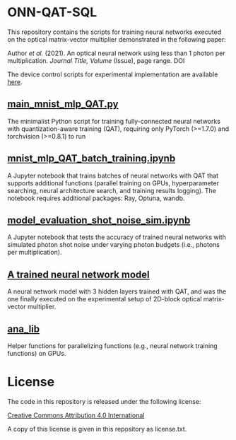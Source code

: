# ONN-QAT-SQL

This repository contains the scripts for training neural networks executed on the optical matrix-vector multiplier demonstrated in the following paper: 

Author *et al.* (2021). An optical neural network using less than 1 photon per multiplication. *Journal Title, Volume* (Issue), page range. DOI

The device control scripts for experimental implementation are available [here](https://github.com/mcmahon-lab/ONN-device-control).

## [main_mnist_mlp_QAT.py](https://github.com/mcmahon-lab/ONN-QAT-SQL/blob/master/main_mnist_mlp_QAT.py)

The minimalist Python script for training fully-connected neural networks with quantization-aware training (QAT), requiring only PyTorch (>=1.7.0) and torchvision (>=0.8.1) to run

## [mnist_mlp_QAT_batch_training.ipynb](https://github.com/mcmahon-lab/ONN-QAT-SQL/blob/master/mnist_mlp_QAT_batch_training.ipynb)

A Jupyter notebook that trains batches of neural networks with QAT that supports additional functions (parallel training on GPUs, hyperparameter searching, neural architecture search, and training results logging).
The notebook requires additional packages: Ray, Optuna, wandb.

## [model_evaluation_shot_noise_sim.ipynb](https://github.com/mcmahon-lab/ONN-QAT-SQL/blob/master/model_evaluation_shot_noise_sim.ipynb)

A Jupyter notebook that tests the accuracy of trained neural networks with simulated photon shot noise under varying photon budgets (i.e., photons per multiplication).

## [A trained neural network model](https://github.com/mcmahon-lab/ONN-QAT-SQL/blob/master/RA_4bit_H2_100_100_lr_0.043_0.50_m_0.87_wep_6_randActDigi_v80_ep97.pt)

A neural network model with 3 hidden layers trained with QAT, and was the one finally executed on the experimental setup of 2D-block optical matrix-vector multiplier.

## [ana_lib](https://github.com/mcmahon-lab/ONN-QAT-SQL/tree/master/ana_lib)

Helper functions for parallelizing functions (e.g., neural network training functions) on GPUs.

# License

The code in this repository is released under the following license:

[Creative Commons Attribution 4.0 International](https://creativecommons.org/licenses/by/4.0/)

A copy of this license is given in this repository as license.txt.
